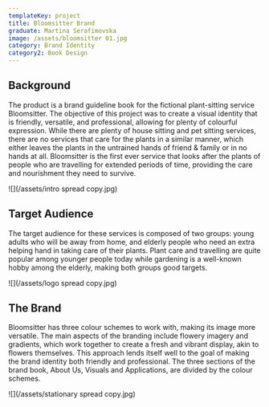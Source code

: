 ```yaml
---
templateKey: project
title: Bloomsitter Brand
graduate: Martina Serafimovska
image: /assets/bloomsitter 01.jpg
category: Brand Identity
category2: Book Design
---
```

## Background

The product is a brand guideline book for the fictional plant-sitting service Bloomsitter. The objective of this project was to create a visual identity that is friendly, versatile, and professional, allowing for plenty of colourful expression. While there are plenty of house sitting and pet sitting services, there are no services that care for the plants in a similar manner, which either leaves the plants in the untrained hands of friend & family or in no hands at all. Bloomsitter is the first ever service that looks after the plants of people who are travelling for extended periods of time, providing the care and nourishment they need to survive.

![](/assets/intro spread copy.jpg)

## Target Audience

The target audience for these services is composed of two groups: young adults who will be away from home, and elderly people who need an extra helping hand in taking care of their plants. Plant care and travelling are quite popular among younger people today while gardening is a well-known hobby among the elderly, making both groups good targets. 

![](/assets/logo spread copy.jpg)

## The Brand

Bloomsitter has three colour schemes to work with, making its image more versatile. The main aspects of the branding include flowery imagery and gradients, which work together to create a fresh and vibrant display, akin to flowers themselves. This approach lends itself well to the goal of making the brand identity both friendly and professional. The three sections of the brand book, About Us, Visuals and Applications, are divided by the colour schemes.

![](/assets/stationary spread copy.jpg)
